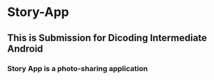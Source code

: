 # Story-App
## This is Submission for Dicoding Intermediate Android 

### Story App is a photo-sharing application

